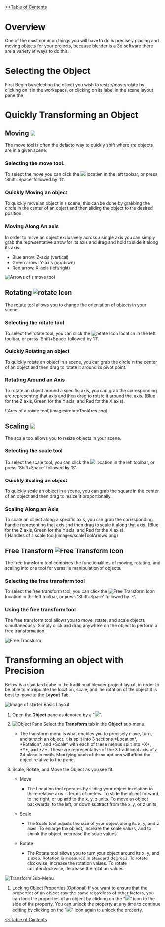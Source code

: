 <link rel="stylesheet" href="style.css">


[<<Table of Contents](README.md)

# Overview

One of the most common things you will have to do is precisely placing and moving objects for your projects, because blender is a 3d software there are a variety of ways to do this. 





# Selecting the Object
First Begin by selecting the object you wish to resize/move/rotate by clicking on it in the workspace, or clicking on its label in the scene layout pane the



# Quickly Transforming an Object



## Moving <img class="icon" src="images/moveToolIcon.png">
<div class="information">
The move tool is often the defacto way to quickly shift where are objects are in a given scene.
</div>




### Selecting the move tool. 
To select the move you can click the <img class="icon" src="images/moveToolIcon.png"> location in the left toolbar, or press 'Shift+Space' followed by 'G'.



### Quickly Moving an object



<div class="information">
To quickly move an object in a scene, this can be done by grabbing the circle in the center of an object and then sliding the object to the desired position. 

</div>




### Moving Along An axis
<div class="information">

In order to move an object exclusively across a single axis you can simply grab the representative arrow for its axis and drag and hold to slide it along its axis. 
- Blue arrow: Z-axis (vertical)
- Green arrow: Y-axis (up/down)
- Red arrow: X-axis (left/right)
</div>



![Arrows of a move tool](images/moveToolArrows.png)


## Rotating <img class="icon" src="images/rotateToolIcon.png" alt="rotate Icon">

<div class="information">
The rotate tool allows you to change the orientation of objects in your scene.

</div>

### Selecting the rotate tool

To select the rotate tool, you can click the <img class="icon" src="images/rotateToolIcon.png" alt="rotate Icon"> location in the 
left toolbar, or press 'Shift+Space' followed by 'R'.

### Quickly Rotating an object

<div class="information">
To quickly rotate an object in a scene, you can grab the circle in the center of an object and then drag to rotate it around its 
pivot point.</div>


### Rotating Around an Axis
<div class="information">

To rotate an object around a specific axis, you can grab the corresponding arc representing that axis and then drag to rotate it around that axis. (Blue for the Z axis, Green for the Y axis, and Red for the X axis).
</div>
![Arcs of a rotate tool](images/rotateToolArcs.png)

## Scaling  <img class="icon" src="images/scaleToolIcon.png">
<div class="information">
The scale tool allows you to resize objects in your scene.</div>

### Selecting the scale tool
To select the scale tool, you can click the <img class="icon" src="images/scaleToolIcon.png"> location in the left toolbar, or press 'Shift+Space' followed by 'S'.

### Quickly Scaling an object
<div class="information">
To quickly scale an object in a scene, you can grab the square in the center of an object and then drag to resize it proportionally.</div>

### Scaling Along an Axis
<div class="information">
To scale an object along a specific axis, you can grab the corresponding handle representing that axis and then drag to scale it along that axis. (Blue for the Z axis, Green for the Y axis, and Red for the X axis).</div>
![Handles of a scale tool](images/scaleToolArrows.png)


## Free Transform <img class="icon" src="images\freeTransformIcon.png" alt="Free Transform Icon"> 
<div class="information">
The free transform tool combines the functionalities of moving, rotating, and scaling into one tool for versatile manipulation of objects.</div>

### Selecting the free transform tool
To select the free transform tool, you can click the  <img class="icon" src="images\freeTransformIcon.png" alt="Free Transform Icon"> location in the left toolbar, or press 'Shift+Space' followed by 'F'.

### Using the free transform tool
<div class="information">
The free transform tool allows you to move, rotate, and scale objects simultaneously. Simply click and drag anywhere on the object to perform a free transformation.</div>


![Free Transform](images/freeTransformControls.png)


# Transforming an object with Precision


<information>

Below is a standard cube in the traditional blender project layout, in order to be able to manipulate the location, scale, and the rotation of the object it is best to move to the **Layout** Tab.

</information>

![Image of starter Basic Layout](images/objectPaneHighlighted.png)

1. Open the **Object** pane as denoted by a "<img class="icon" src = "images\objectIcon.png">". 


2. ![Object Pane](images/objectPanedCollapsed.png) Select the **Transform** tab in the **Object** sub-menu.
   - <div class = "information">The transform menu is what enables you to precisely move, turn, and stretch an object. It is split into 3 sections *Location*, *Rotation*, and *Scale* with each of these menus split into *X*, *Y*, and *Z*. These are representative of the 3 traditional axis of a 3d plane in math. Modifying each of these options will affect the object relative to the plane. </div>
3. Scale, Rotate, and Move the Object as you see fit.

   - Move

     - <div class = "information">The Location tool operates by sliding your object in relation to there relative axis in terms of meters. To slide the object forward, to the right, or up add to the x, y, z units. To move an object backwards, to the left, or down subtract from the x, y, or z units</div>
   - Scale
     - <div class = "information">The Scale tool adjusts the size of your object along its x, y, and z axes. To enlarge the object, increase the scale values, and to shrink the object, decrease the scale values. </div>
   - Rotate
     - <div class = "information">The Rotate tool allows you to turn your object around its x, y, and z axes. Rotation is measured in standard degrees. To rotate clockwise, increase the rotation values. To rotate counterclockwise, decrease the rotation values.</div>
![Transform Sub-Menu](images/transformMenu.png)

1. Locking Object Properties (Optional)
If you want to ensure that the properties of an object stay the same regardless of other factors, you can lock the properties of an object by clicking on the "<img class="icon" src = "images\lockIcon.png">" icon to the side of the property. You can unlock the property at any time to continue editing by clicking on the "<img class="icon" src = "images\lockIcon.png">" icon again to unlock the property.



[<<Table of Contents](README.md)